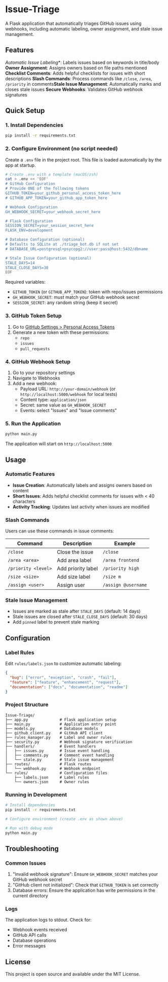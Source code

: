 # Issue-Triage

A Flask application that automatically triages GitHub issues using webhooks, including automatic labeling, owner assignment, and stale issue management.

## Features

*Automatic Issue Labeling**: Labels issues based on keywords in title/body
**Owner Assignment**: Assigns owners based on file paths mentioned
**Checklist Comments**: Adds helpful checklists for issues with short descriptions
**Slash Commands**: Process commands like `/close`, `/area`, `/priority` in comments**Stale Issue Management**: Automatically marks and closes stale issues
**Secure Webhooks**: Validates GitHub webhook signatures

## Quick Setup

### 1. Install Dependencies
```bash
pip install -r requirements.txt
```

### 2. Configure Environment (no script needed)

Create a `.env` file in the project root. This file is loaded automatically by the app at startup.

```bash
# Create .env with a template (macOS/zsh)
cat > .env << 'EOF'
# GitHub Configuration
# Provide ONE of the following tokens
GITHUB_TOKEN=your_github_personal_access_token_here
# GITHUB_APP_TOKEN=your_github_app_token_here

# Webhook Configuration
GH_WEBHOOK_SECRET=your_webhook_secret_here

# Flask Configuration
SESSION_SECRET=your_session_secret_here
FLASK_ENV=development

# Database Configuration (optional)
# Defaults to SQLite at ./triage_bot.db if not set
# DATABASE_URL=postgresql+psycopg2://user:pass@host:5432/dbname

# Stale Issue Configuration (optional)
STALE_DAYS=14
STALE_CLOSE_DAYS=30
EOF
```

Required variables:
- `GITHUB_TOKEN` (or `GITHUB_APP_TOKEN`): token with repo/issues permissions
- `GH_WEBHOOK_SECRET`: must match your GitHub webhook secret
- `SESSION_SECRET`: any random string (keep it secret)

### 3. GitHub Token Setup

1. Go to [GitHub Settings > Personal Access Tokens](https://github.com/settings/tokens)
2. Generate a new token with these permissions:
   - `repo`
   - `issues`
   - `pull_requests`

### 4. GitHub Webhook Setup

1. Go to your repository settings
2. Navigate to Webhooks
3. Add a new webhook:
   - Payload URL: `http://your-domain/webhook` (or `http://localhost:5000/webhook` for local tests)
   - Content type: `application/json`
   - Secret: same value as `GH_WEBHOOK_SECRET`
   - Events: select "Issues" and "Issue comments"

### 5. Run the Application

```bash
python main.py
```

The application will start on `http://localhost:5000`

## Usage

### Automatic Features

- **Issue Creation**: Automatically labels and assigns owners based on content
- **Short Issues**: Adds helpful checklist comments for issues with < 40 characters
- **Activity Tracking**: Updates last activity when issues are modified

### Slash Commands

Users can use these commands in issue comments:

| Command | Description | Example |
|---------|-------------|---------|
| `/close` | Close the issue | `/close` |
| `/area <area>` | Add area label | `/area frontend` |
| `/priority <level>` | Add priority label | `/priority high` |
| `/size <size>` | Add size label | `/size m` |
| `/assign <user>` | Assign user | `/assign @username` |

### Stale Issue Management

- Issues are marked as stale after `STALE_DAYS` (default: 14 days)
- Stale issues are closed after `STALE_CLOSE_DAYS` (default: 30 days)
- Add `pinned` label to prevent stale marking

## Configuration

### Label Rules

Edit `rules/labels.json` to customize automatic labeling:

```json
{
  "bug": ["error", "exception", "crash", "fail"],
  "feature": ["feature", "enhancement", "request"],
  "documentation": ["docs", "documentation", "readme"]
}
```



### Project Structure

```
Issue-Triage/
├── app.py              # Flask application setup
├── main.py             # Application entry point
├── models.py           # Database models
├── github_client.py    # GitHub API client
├── rules_manager.py    # Label and owner rules
├── security.py         # Webhook signature verification
├── handlers/           # Event handlers
│   ├── issues.py       # Issue event handling
│   ├── comments.py     # Comment event handling
│   └── stale.py        # Stale issue management
├── routes/             # Flask routes
│   └── webhook.py      # Webhook endpoint
└── rules/              # Configuration files
    ├── labels.json     # Label rules
    └── owners.json     # Owner rules
```

### Running in Development

```bash
# Install dependencies
pip install -r requirements.txt

# Configure environment (create .env as shown above)

# Run with debug mode
python main.py
```

## Troubleshooting

### Common Issues

1. "Invalid webhook signature": Ensure `GH_WEBHOOK_SECRET` matches your GitHub webhook secret
2. "GitHub client not initialized": Check that `GITHUB_TOKEN` is set correctly
3. Database errors: Ensure the application has write permissions in the current directory

### Logs

The application logs to stdout. Check for:
- Webhook events received
- GitHub API calls
- Database operations
- Error messages

## License

This project is open source and available under the MIT License.
